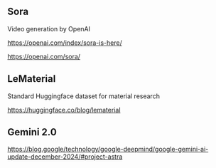## Sora
Video generation by OpenAI


https://openai.com/index/sora-is-here/

https://openai.com/sora/


## LeMaterial
Standard Huggingface dataset for material research

https://huggingface.co/blog/lematerial

## Gemini 2.0

https://blog.google/technology/google-deepmind/google-gemini-ai-update-december-2024/#project-astra
